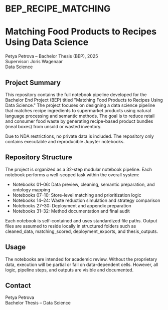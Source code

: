 # BEP_RECIPE_MATCHING
# Matching Food Products to Recipes Using Data Science  
Petya Petrova – Bachelor Thesis (BEP), 2025  
Supervisor: Joris Wagenaar  
Data Science  

## Project Summary

This repository contains the full notebook pipeline developed for the Bachelor End Project (BEP) titled "Matching Food Products to Recipes Using Data Science." The project focuses on designing a data science pipeline that matches recipe ingredients to supermarket products using natural language processing and semantic methods. The goal is to reduce retail and consumer food waste by generating recipe-based product bundles (meal boxes) from unsold or wasted inventory.

Due to NDA restrictions, no private data is included. The repository only contains executable and reproducible Jupyter notebooks.

## Repository Structure

The project is organized as a 32-step modular notebook pipeline. Each notebook performs a well-scoped task within the overall system:

- Notebooks 01–06: Data preview, cleaning, semantic preparation, and ontology mapping
- Notebooks 07–10: Store-level matching and prioritization logic
- Notebooks 14–24: Waste reduction simulation and strategy comparison
- Notebooks 27–30: Deployment and appendix preparation
- Notebooks 31–32: Method documentation and final audit

Each notebook is self-contained and uses standardized file paths. Output files are assumed to reside locally in structured folders such as cleaned_data, matching_scored, deployment_exports, and thesis_outputs.

## Usage

The notebooks are intended for academic review. Without the proprietary data, execution will be partial or fail on data-dependent cells. However, all logic, pipeline steps, and outputs are visible and documented.

## Contact

Petya Petrova  
Bachelor Thesis – Data Science  
